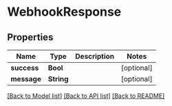 # WebhookResponse

## Properties
Name | Type | Description | Notes
------------ | ------------- | ------------- | -------------
**success** | **Bool** |  | [optional] 
**message** | **String** |  | [optional] 

[[Back to Model list]](../README.md#documentation-for-models) [[Back to API list]](../README.md#documentation-for-api-endpoints) [[Back to README]](../README.md)


